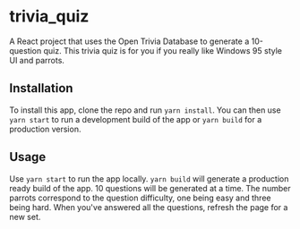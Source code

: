 # trivia_quiz

A React project that uses the Open Trivia Database to generate a 10-question quiz. This trivia quiz is for you if you really like Windows 95 style UI and parrots.

## Installation

To install this app, clone the repo and run `yarn install`. You can then use `yarn start` to run a development build of the app or `yarn build` for a production version.

## Usage

Use `yarn start` to run the app locally. `yarn build` will generate a production ready build of the app. 10 questions will be generated at a time. The number parrots correspond to the question difficulty, one being easy and three being hard. When you've answered all the questions, refresh the page for a new set.
